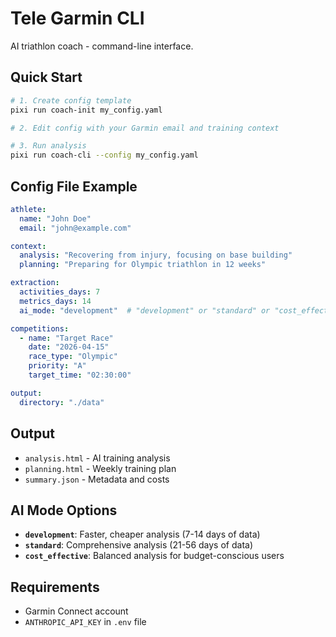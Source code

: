 # Tele Garmin CLI

AI triathlon coach - command-line interface.

## Quick Start

```bash
# 1. Create config template
pixi run coach-init my_config.yaml

# 2. Edit config with your Garmin email and training context

# 3. Run analysis
pixi run coach-cli --config my_config.yaml
```

## Config File Example

```yaml
athlete:
  name: "John Doe"
  email: "john@example.com"

context:
  analysis: "Recovering from injury, focusing on base building"
  planning: "Preparing for Olympic triathlon in 12 weeks"

extraction:
  activities_days: 7
  metrics_days: 14
  ai_mode: "development"  # "development" or "standard" or "cost_effective"

competitions:
  - name: "Target Race"
    date: "2026-04-15"
    race_type: "Olympic"
    priority: "A"
    target_time: "02:30:00"

output:
  directory: "./data"
```

## Output

- `analysis.html` - AI training analysis
- `planning.html` - Weekly training plan
- `summary.json` - Metadata and costs

## AI Mode Options

- **`development`**: Faster, cheaper analysis (7-14 days of data)
- **`standard`**: Comprehensive analysis (21-56 days of data)
- **`cost_effective`**: Balanced analysis for budget-conscious users

## Requirements

- Garmin Connect account
- `ANTHROPIC_API_KEY` in `.env` file

